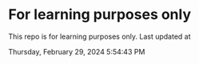 # For learning purposes only
This repo is for learning purposes only.
Last updated at

Thursday, February 29, 2024 5:54:43 PM

